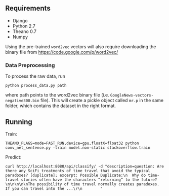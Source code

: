 
## Requirements

- Django
- Python 2.7
- Theano 0.7
- Numpy

Using the pre-trained `word2vec` vectors will also require downloading the binary file from
https://code.google.com/p/word2vec/

### Data Preprocessing
To process the raw data, run

```
python process_data.py path
```

where path points to the word2vec binary file (i.e. `GoogleNews-vectors-negative300.bin` file). 
This will create a pickle object called `mr.p` in the same folder, which contains the dataset
in the right format.

## Running

Train:

```
THEANO_FLAGS=mode=FAST_RUN,device=gpu,floatX=float32 python conv_net_sentence.py -train model.non-static stackoverflow.train
```

Predict:

```
curl http://localhost:8080/api/classify/ -d "description=question: Are there any SciFi treatments of time travel that avoid the typical paradoxes? [duplicate]; excerpt: Possible Duplicate:\n  Why do time-travel stories often have the characters “returning” to the future?  \n\n\n\n\nThe possibility of time travel normally creates paradoxes. If you can travel into the ...\r\n        "
```

